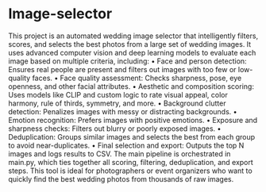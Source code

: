# Image-selector
This project is an automated wedding image selector that intelligently filters, scores, and selects the best photos from a large set of wedding images. It uses advanced computer vision and deep learning models to evaluate each image based on multiple criteria, including:
•	Face and person detection: Ensures real people are present and filters out images with too few or low-quality faces.
•	Face quality assessment: Checks sharpness, pose, eye openness, and other facial attributes.
•	Aesthetic and composition scoring: Uses models like CLIP and custom logic to rate visual appeal, color harmony, rule of thirds, symmetry, and more.
•	Background clutter detection: Penalizes images with messy or distracting backgrounds.
•	Emotion recognition: Prefers images with positive emotions.
•	Exposure and sharpness checks: Filters out blurry or poorly exposed images.
•	Deduplication: Groups similar images and selects the best from each group to avoid near-duplicates.
•	Final selection and export: Outputs the top N images and logs results to CSV.
The main pipeline is orchestrated in main.py, which ties together all scoring, filtering, deduplication, and export steps. This tool is ideal for photographers or event organizers who want to quickly find the best wedding photos from thousands of raw images.

